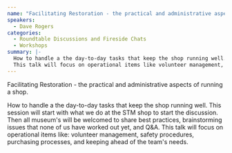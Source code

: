 ```yaml
---
name: "Facilitating Restoration - the practical and administrative aspects of running a shop"
speakers:
  - Dave Rogers
categories:
  - Roundtable Discussions and Fireside Chats
  - Workshops
summary: |-
  How to handle a the day-to-day tasks that keep the shop running well. This session will start with what we do at the STM shop to start the discussion. Then all museum's will be welcomed to share best practices, brainstorming issues that none of us have worked out yet, and Q&A.
  This talk will focus on operational items like volunteer management, safety procedures, purchasing processes, and keeping ahead of the team's needs.
---
```


Facilitating Restoration - the practical and administrative aspects of running a shop.

How to handle a the day-to-day tasks that keep the shop running well. This session will start with what we do at the STM shop to start the discussion. Then all museum's will be welcomed to share best practices, brainstorming issues that none of us have worked out yet, and Q&A.
This talk will focus on operational items like: volunteer management, safety procedures, purchasing processes, and keeping ahead of the team's needs.